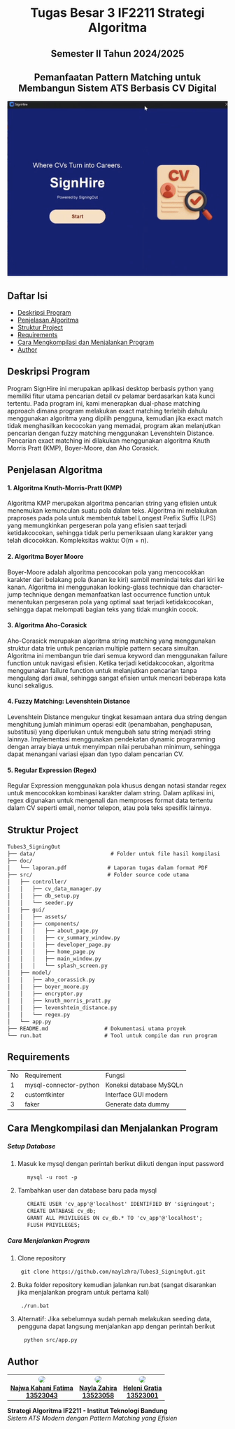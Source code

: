 <h1 align="center"> Tugas Besar 3 IF2211 Strategi Algoritma </h1>
<h2 align="center">Semester II Tahun 2024/2025</h2>
<h2 align="center">  Pemanfaatan Pattern Matching untuk Membangun Sistem ATS Berbasis CV Digital </h2>

<p align="center">
  <img src="doc/signhere.gif" alt="RushHourSolver"/>
</p>

## Daftar Isi
- [Deskripsi Program](#deskripsi-program)
- [Penjelasan Algoritma](#penjelasan-algoritma)
- [Struktur Project](#Struktur-Project)
- [Requirements](#requirements)
- [Cara Mengkompilasi dan Menjalankan Program](#Cara-Mengkompilasi-dan-Menjalankan-Program)
- [Author](#author)

## Deskripsi Program
Program SignHire ini merupakan aplikasi desktop berbasis python yang memiliki fitur utama pencarian detail cv pelamar berdasarkan kata kunci tertentu. Pada program ini, kami menerapkan dual-phase matching approach dimana program melakukan exact matching terlebih dahulu menggunakan algoritma yang dipilih pengguna, kemudian jika exact match tidak menghasilkan kecocokan yang memadai, program akan melanjutkan pencarian dengan fuzzy matching menggunakan Levenshtein Distance. Pencarian exact matching ini dilakukan menggunakan algoritma Knuth Morris Pratt (KMP), Boyer-Moore, dan Aho Corasick. 

## Penjelasan Algoritma
#### 1. Algoritma Knuth-Morris-Pratt (KMP)
Algoritma KMP merupakan algoritma pencarian string yang efisien untuk menemukan kemunculan suatu pola dalam teks. Algoritma ini melakukan praproses pada pola untuk membentuk tabel Longest Prefix Suffix (LPS) yang memungkinkan pergeseran pola yang efisien saat terjadi ketidakcocokan, sehingga tidak perlu pemeriksaan ulang karakter yang telah dicocokkan. Kompleksitas waktu: O(m + n).

#### 2. Algoritma Boyer Moore
Boyer-Moore adalah algoritma pencocokan pola yang mencocokkan karakter dari belakang pola (kanan ke kiri) sambil memindai teks dari kiri ke kanan. Algoritma ini menggunakan looking-glass technique dan character-jump technique dengan memanfaatkan last occurrence function untuk menentukan pergeseran pola yang optimal saat terjadi ketidakcocokan, sehingga dapat melompati bagian teks yang tidak mungkin cocok.

#### 3. Algoritma Aho-Corasick
Aho-Corasick merupakan algoritma string matching yang menggunakan struktur data trie untuk pencarian multiple pattern secara simultan. Algoritma ini membangun trie dari semua keyword dan menggunakan failure function untuk navigasi efisien. Ketika terjadi ketidakcocokan, algoritma menggunakan failure function untuk melanjutkan pencarian tanpa mengulang dari awal, sehingga sangat efisien untuk mencari beberapa kata kunci sekaligus.

#### 4. Fuzzy Matching: Levenshtein Distance
Levenshtein Distance mengukur tingkat kesamaan antara dua string dengan menghitung jumlah minimum operasi edit (penambahan, penghapusan, substitusi) yang diperlukan untuk mengubah satu string menjadi string lainnya. Implementasi menggunakan pendekatan dynamic programming dengan array biaya untuk menyimpan nilai perubahan minimum, sehingga dapat menangani variasi ejaan dan typo dalam pencarian CV.

#### 5. Regular Expression (Regex)
Regular Expression menggunakan pola khusus dengan notasi standar regex untuk mencocokkan kombinasi karakter dalam string. Dalam aplikasi ini, regex digunakan untuk mengenali dan memproses format data tertentu dalam CV seperti email, nomor telepon, atau pola teks spesifik lainnya.

## Struktur Project
```
Tubes3_SigningOut
├── data/                        # Folder untuk file hasil kompilasi 
├── doc/
│   └── laporan.pdf             # Laporan tugas dalam format PDF
├── src/                        # Folder source code utama
│   ├── controller/       
│   │   ├── cv_data_manager.py
│   │   ├── db_setup.py
│   │   └── seeder.py
│   ├── gui/ 
│   │   ├── assets/
│   │   ├── components/
│   │   │   ├── about_page.py
│   │   │   ├── cv_summary_window.py
│   │   │   ├── developer_page.py
│   │   │   ├── home_page.py
│   │   │   ├── main_window.py
│   │   │   └── splash_screen.py
│   ├── model/
│   │   ├── aho_corassick.py
│   │   ├── boyer_moore.py
│   │   ├── encryptor.py
│   │   ├── knuth_morris_pratt.py
│   │   ├── levenshtein_distance.py
│   │   └── regex.py
│   └── app.py
├── README.md                  # Dokumentasi utama proyek
└── run.bat                    # Tool untuk compile dan run program
```

## Requirements
<div>
    <table>
      <tr>
        <td>No</td>
        <td>Requirement</td>
        <td>Fungsi</td>
      </tr>
      <tr>
        <td>1</td>
        <td>mysql-connector-python</td>
        <td>Koneksi database MySQLn</td>
      </tr>
      <tr>
        <td>2</td>
        <td>customtkinter</td>
        <td>Interface GUI modern</td>
      </tr>
      <tr>
        <td>3</td>
        <td>faker</td>
        <td>Generate data dummy</td>
      </tr>
    </table>
</div>

## Cara Mengkompilasi dan Menjalankan Program
##### Setup Database
1. Masuk ke mysql dengan perintah berikut diikuti dengan input password
   ```
      mysql -u root -p
   ```
2. Tambahkan user dan database baru pada mysql 
    ```
       CREATE USER 'cv_app'@'localhost' IDENTIFIED BY 'signingout';
       CREATE DATABASE cv_db;
       GRANT ALL PRIVILEGES ON cv_db.* TO 'cv_app'@'localhost';
       FLUSH PRIVILEGES;
   ```
##### Cara Menjalankan Program
1. Clone repository
   ```
    git clone https://github.com/naylzhra/Tubes3_SigningOut.git
   ```
2. Buka folder repository kemudian jalankan run.bat (sangat disarankan jika menjalankan program untuk pertama kali) 
   ```
    ./run.bat
   ```
3. Alternatif: Jika sebelumnya sudah pernah melakukan seeding data, pengguna dapat langsung menjalankan app dengan perintah berikut 
   ```
     python src/app.py
   ```

## Author
<table>
  <tr>
    <td align="center">
      <a href="https://github.com/najwakahanifatima">
        <img src="https://avatars.githubusercontent.com/najwakahanifatima" width="80" style="border-radius: 50%;" /><br />
        <span><b>Najwa Kahani Fatima</br> 13523043</b></span>
      </a>
    </td>
    <td align="center">
      <a href="https://github.com/naylzhra">
        <img src="https://avatars.githubusercontent.com/naylzhra" width="80" style="border-radius: 50%;" /><br />
        <span><b>Nayla Zahira</br> 13523058</b></span>
      </a>
    </td>
        <td align="center">
      <a href="https://github.com/mineraleee">
        <img src="https://avatars.githubusercontent.com/mineraleee" width="80" style="border-radius: 50%;" /><br />
        <span><b>Heleni Gratia</br> 13523001</b></span>
      </a>
    </td>
  </tr>
</table>

<div>
  <strong>Strategi Algoritma IF2211 - Institut Teknologi Bandung</strong><br>
  <em>Sistem ATS Modern dengan Pattern Matching yang Efisien</em>
</div>
